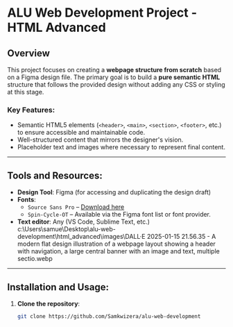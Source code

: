 # ALU Web Development Project - HTML Advanced

## Overview
This project focuses on creating a **webpage structure from scratch** based on a Figma design file. The primary goal is to build a **pure semantic HTML** structure that follows the provided design without adding any CSS or styling at this stage.

### Key Features:
- Semantic HTML5 elements (`<header>`, `<main>`, `<section>`, `<footer>`, etc.) to ensure accessible and maintainable code.
- Well-structured content that mirrors the designer's vision.
- Placeholder text and images where necessary to represent final content.

---

## Tools and Resources:
- **Design Tool**: Figma (for accessing and duplicating the design draft)
- **Fonts**:
  - `Source Sans Pro` – [Download here](https://fonts.google.com/specimen/Source+Sans+Pro)
  - `Spin-Cycle-OT` – Available via the Figma font list or font provider.
- **Text editor**: Any (VS Code, Sublime Text, etc.)
 c:\Users\samue\Desktop\alu-web-development\html_advanced\images\DALL·E 2025-01-15 21.56.35 - A modern flat design illustration of a webpage layout showing a header with navigation, a large central banner with an image and text, multiple sectio.webp

---

## Installation and Usage:
1. **Clone the repository**:
   ```bash
   git clone https://github.com/Samkwizera/alu-web-development
